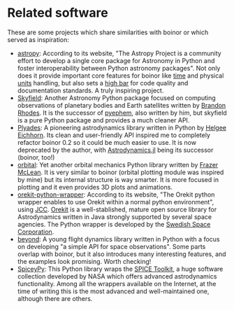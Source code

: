 # Related software

These are some projects which share similarities with boinor or which
served as inspiration:

- [astropy](http://www.astropy.org/): According to its website, \"The
  Astropy Project is a community effort to develop a single core
  package for Astronomy in Python and foster interoperability between
  Python astronomy packages\". Not only does it provide important core
  features for boinor like [time](https://docs.astropy.org/en/stable/time/) and physical [units](https://docs.astropy.org/en/stable/units/) handling, but
  also sets a [high bar](https://docs.astropy.org/en/stable/index.html) for code quality and documentation standards. A
  truly inspiring project.
- [Skyfield](https://rhodesmill.org/skyfield/): Another Astronomy
  Python package focused on computing observations of planetary bodies
  and Earth satellites written by [Brandon Rhodes](https://rhodesmill.org/brandon/). It is the successor
  of [pyephem](https://rhodesmill.org/pyephem/), also written by him, but skyfield is a pure Python
  package and provides a much cleaner API.
- [Plyades](https://plyades.readthedocs.io/): A pioneering
  astrodynamics library written in Python by [Helgee Eichhorn](https://helgeeichhorn.de/). Its
  clean and user-friendly API inspired me to completely refactor
  boinor 0.2 so it could be much easier to use. It is now deprecated by the author, with [Astrodynamics.jl](https://juliaastrodynamics.github.io/) being its successor (boinor, too!)
- [orbital](https://pythonhosted.org/OrbitalPy/): Yet another orbital
  mechanics Python library written by [Frazer McLean](https://www.frazermclean.co.uk/). It is very
  similar to boinor (orbital plotting module was inspired by mine)
  but its internal structure is way smarter. It is more focused in
  plotting and it even provides 3D plots and animations.
- [orekit-python-wrapper](https://www.orekit.org/forge/projects/orekit-python-wrapper/wiki):
  According to its website, \"The Orekit python wrapper enables to use
  Orekit within a normal python environment\", using [JCC](https://lucene.apache.org/pylucene/jcc/index.html). [Orekit](https://www.orekit.org/) is a
  well-stablished, mature open source library for Astrodynamics
  written in Java strongly supported by several space agencies. The
  Python wrapper is developed by the [Swedish Space Corporation](https://sscspace.com/).
- [beyond](https://github.com/galactics/beyond/): A young flight
  dynamics library written in Python with a focus on developing \"a
  simple API for space observations\". Some parts overlap with
  boinor, but it also introduces many interesting features, and the
  examples look promising. Worth checking!
- [SpiceyPy](https://github.com/andrewannex/SpiceyPy): This Python
  library wraps the [SPICE Toolkit](https://naif.jpl.nasa.gov/naif/toolkit.html), a huge software collection
  developed by NASA which offers advanced astrodynamics functionality.
  Among all the wrappers available on the Internet, at the time of
  writing this is the most advanced and well-maintained one, although
  there are others.